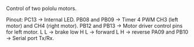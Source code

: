 Control of two pololu motors.

Pinout:
PC13 -> Internal LED.
PB08 and PB09 -> Timer 4 PWM CH3 (left motor) and CH4 (right motor).
PB12 and PB13 -> Motor driver control pins for left motor.
   L        L  -> brake low
   H        L  -> forward
   L        H  -> reverse
PA09 and PB10 -> Serial port Tx/Rx.

